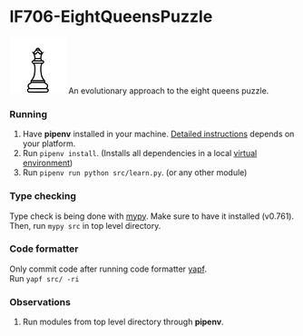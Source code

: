 # IF706-EightQueensPuzzle
![Queen](./assets/queen.png)
An evolutionary approach to the eight queens puzzle.

### Running
1. Have **pipenv** installed in your machine. [Detailed instructions](https://pypi.org/project/pipenv/) depends on your platform.
2. Run `pipenv install`. (Installs all dependencies in a local [virtual environment](https://virtualenv.pypa.io/en/latest/))
3. Run `pipenv run python src/learn.py`. (or any other module)

### Type checking
Type check is being done with [mypy](https://mypy.readthedocs.io/en/stable/index.html). Make sure to have it installed (v0.761).  
Then, run `mypy src` in top level directory.

### Code formatter
Only commit code after running code formatter [yapf](https://github.com/google/yapf).  
Run `yapf src/ -ri`

### Observations
1. Run modules from top level directory through **pipenv**.

